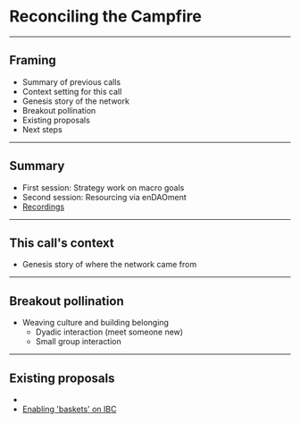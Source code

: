 # Reconciling the Campfire
---
 
## Framing
- Summary of previous calls
- Context setting for this call
- Genesis story of the network
- Breakout pollination
- Existing proposals
- Next steps
---

## Summary
- First session: Strategy work on macro goals
- Second session: Resourcing via enDAOment
- [Recordings](https://www.youtube.com/channel/UCGnYBZjDhyDFmtpeqr4apSw)
---


## This call's context
- Genesis story of where the network came from
---

## Breakout pollination
- Weaving culture and building belonging
	- Dyadic interaction (meet someone new)
	- Small group interaction
---

## Existing proposals
- 
- [Enabling 'baskets' on IBC]([https://commonwealth.im/regen/discussion/3842-software-upgrade-proposal-regen-ledger-v30](https://commonwealth.im/regen/discussion/3842-software-upgrade-proposal-regen-ledger-v30))
